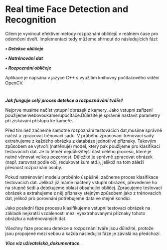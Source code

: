 Real time Face Detection and Recognition
===
Cílem je vyvinout efektivní metody rozpoznání obličejů v reálném čase pro odemčení dveří. 
Implementaci tedy můžeme shrnout do následujících fází:

***• Detekce obličeje***

***• Natrénování dat***

***• Rozpoznání obličeje*** 
 
Aplikace je napsána v jazyce C++ s využitím knihovny počítačového vidění OpenCV.

# 
***Jak funguje celý proces detekce a rozpoznávání tváře?***

Nejprve musíme načíst vstupní obrázek z kamery. Jako vstupní zařízení použijeme webovoukamerupočítače.Důležité je správně nastavit parametry při získávání přístupu ke kameře. 

Před tím než začneme samotné rozpoznání testovacích dat,musíme správně načíst a zpracovat trénovací sadu. V průběhu zpracovaní trénovací sady extrahujeme z každého obrázku z databáze jednotlivé příznaky. Takovým způsobem se vytvoří (natrénuje) model, který pak použijeme pro klasifikaci testovacích dat. Je to téměř nejdůležitější část celého procesu, které je nutné věnovat velkou pozornost. Důležité je správně zpracovat obrázek (např. zarovnat podle očí, redukovat šum atd.), jelikož na tom záleží přesnost rozpoznání osoby.

 Pokud natrénování modelu proběhlo úspěšně, začneme proces klasifikace testovacích dat. Jelikož jíž máme načtený vstupní obrázek, převedeme ho na stupně šedi a detekujeme oblast obsahující obličej. Zpracujeme testovací obrázek a extrahujeme z něj příznaky stejným způsobem jako z trénovacích dat, jelikož pro porovnání potřebujeme data ve stejné kondici. 
 
 Jako poslední fáze procesu klasifikujeme vstupní testovací obrázek na základě nejkratší vzdálenosti mezi vyextrahovanými příznaky tohoto obrázku a natrénovaných dat. 
 
 Všechny fáze procesu detekce a rozpoznání tváře jsou důležité, protože jsou propojené mezi sebou a každá následující fáze je závislá na předchozí.


***Více viz uživatelská_dokumentace.***
